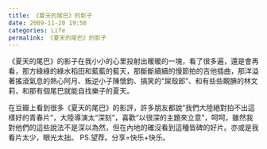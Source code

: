 ```yaml
---
title: 《夏天的尾巴》的影子
date: 2009-11-20 19:58
categories: Life
permalink: 《夏天的尾巴》的影子
---
```


《夏天的尾巴》的影子在我小小的心里投射出暖暖的一塊，看了很多遍，還是會再看，那方綠綠的綠水稻田和藍藍的藍天，那斷斷續續的慢節拍的吉他插曲，那洋溢著搖滾氣息的熱心阿月、叛逆小子陳懷鈞、搞笑的“屎殼郎”、和有些些靦腆的林文莉，和那有個尾巴就能自找樂子的夏天。

在豆瓣上看到很多《夏天的尾巴》的影評，許多朋友都說“我們大陸絕對拍不出這樣好的青春片”，大陸導演太“深刻”，喜歡“以很深的主題來立意”，呵呵，雖然我對他們的這些說法不是深以為然，但在內地的確沒看到這種皆碑的好片。亦或是我看片太少，眼光太拙。
PS.望荐。分享=快乐+快乐。